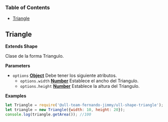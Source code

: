 <!-- Generated by documentation.js. Update this documentation by updating the source code. -->

### Table of Contents

-   [Triangle](#triangle)

## Triangle

**Extends Shape**

Clase de la forma Triangulo.

**Parameters**

-   `options` **[Object](https://developer.mozilla.org/en-US/docs/Web/JavaScript/Reference/Global_Objects/Object)** Debe tener los siguiente atributos.
    -   `options.width` **[Number](https://developer.mozilla.org/en-US/docs/Web/JavaScript/Reference/Global_Objects/Number)** Establece el ancho del Triangulo.
    -   `options.height` **[Number](https://developer.mozilla.org/en-US/docs/Web/JavaScript/Reference/Global_Objects/Number)** Establece la altura del Triangulo.

**Examples**

```javascript
let Triangle = require('@ull-team-fernando-jimmy/ull-shape-triangle');
let triangle = new Triangle({width: 10, height: 20});
console.log(triangle.getArea()); //100
```
